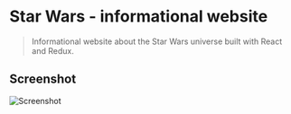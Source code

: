 # Star Wars - informational website

> Informational website about the Star Wars universe built with React and Redux.

## Screenshot

![Screenshot](blob:https://web.telegram.org/1bcbf0b0-9221-449d-996c-ce7d5b95ce11)
